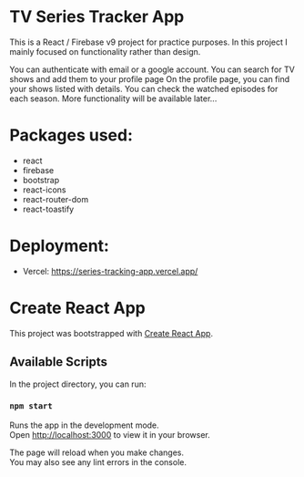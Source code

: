# TV Series Tracker App

This is a React / Firebase v9 project for practice purposes. In this project I mainly focused on functionality rather than design.

You can authenticate with email or a google account.
You can search for TV shows and add them to your profile page
On the profile page, you can find your shows listed with details.
You can check the watched episodes for each season.
More functionality will be available later...

# Packages used:
- react
- firebase
- bootstrap
- react-icons
- react-router-dom
- react-toastify

# Deployment:
- Vercel: https://series-tracking-app.vercel.app/


# Create React App

This project was bootstrapped with [Create React App](https://github.com/facebook/create-react-app).

## Available Scripts

In the project directory, you can run:

### `npm start`

Runs the app in the development mode.\
Open [http://localhost:3000](http://localhost:3000) to view it in your browser.

The page will reload when you make changes.\
You may also see any lint errors in the console.
